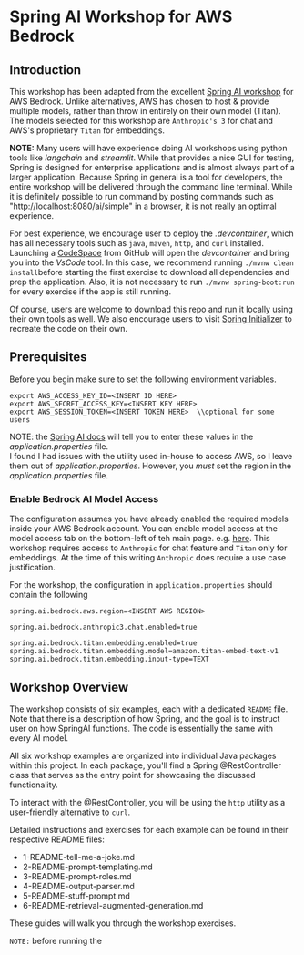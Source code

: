 # Spring AI Workshop for AWS Bedrock

## Introduction
This workshop has been adapted from the excellent [Spring AI workshop]([https://github.com/Azure-Samples/spring-ai-azure-workshop/tree/main](https://github.com/spring-projects/spring-ai)) for AWS Bedrock.  Unlike alternatives, AWS has chosen to host & provide multiple models, rather than throw in entirely on their own model (Titan).  The models selected for this workshop are `Anthropic's 3` for chat and AWS's proprietary `Titan` for embeddings.

**NOTE:** Many users will have experience doing AI workshops using python tools like *langchain* and *streamlit*.  While that provides a nice GUI for testing, Spring is designed for enterprise applications and is almost always part of a larger application. Because Spring in general is a tool for developers, the entire workshop will be delivered through the command line terminal.  While it is definitely possible to run command by posting commands such as "http://localhost:8080/ai/simple" in a browser, it is not really an optimal experience.  

For best experience, we encourage user to deploy the *.devcontainer*, which has all necessary tools such as `java`, `maven`, `http`, and `curl` installed. Launching a [CodeSpace]("https://github.com/features/codespaces") from GitHub will open the *devcontainer* and bring you into the *VsCode* tool. In this case, we recommend running `./mvnw clean install`before starting the first exercise to download all dependencies and prep the application. Also, it is not necessary to run `./mvnw spring-boot:run` for every exercise if the app is still running.  

Of course, users are welcome to download this repo and run it locally using their own tools as well.  We also encourage users to visit [Spring Initializer](https://start.spring.io") to recreate the code on their own.

## Prerequisites

Before you begin make sure to set the following environment variables.

```shell
export AWS_ACCESS_KEY_ID=<INSERT ID HERE>
export AWS_SECRET_ACCESS_KEY=<INSERT KEY HERE>
export AWS_SESSION_TOKEN=<INSERT TOKEN HERE>  \\optional for some users
```
NOTE: the [Spring AI docs]("https://docs.spring.io/spring-ai/reference/index.html) will tell you to enter these values in the *application.properties* file.  
I found I had issues with the utility used in-house to access AWS, so I leave them out of *application.properties*.   However, you *must* set the region in the *application.properties* file.

### Enable Bedrock AI Model Access

The configuration assumes you have already enabled the required models inside your AWS Bedrock account.  You can enable model access at the model access tab on the bottom-left of teh main page.  e.g. [here](https://us-east-1.console.aws.amazon.com/bedrock/home?region=us-east-1#/modelaccess).   This workshop requires access to `Anthropic` for chat feature and `Titan` only for embeddings.   At the time of this writing `Anthropic` does require a use case justification.


For the workshop, the configuration in `application.properties` should contain the following

```shell
spring.ai.bedrock.aws.region=<INSERT AWS REGION>

spring.ai.bedrock.anthropic3.chat.enabled=true

spring.ai.bedrock.titan.embedding.enabled=true
spring.ai.bedrock.titan.embedding.model=amazon.titan-embed-text-v1
spring.ai.bedrock.titan.embedding.input-type=TEXT
```

## Workshop Overview

The workshop consists of six examples, each with a dedicated `README` file.  Note that there is a description of how Spring, and the goal is to instruct user on how SpringAI functions.   The code is essentially the same with every AI model.  

All six workshop examples are organized into individual Java packages within this project. In each package, you'll find a Spring @RestController class that serves as the entry point for showcasing the discussed functionality.

To interact with the @RestController, you will be using the `http` utility as a user-friendly alternative to `curl`.

Detailed instructions and exercises for each example can be found in their respective README files:

* 1-README-tell-me-a-joke.md 
* 2-README-prompt-templating.md 
* 3-README-prompt-roles.md 
* 4-README-output-parser.md 
* 5-README-stuff-prompt.md 
* 6-README-retrieval-augmented-generation.md

These guides will walk you through the workshop exercises.

`NOTE:` before running the 
